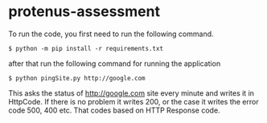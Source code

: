 # protenus-assessment
To run the code, you first need to run the following command.

```
$ python -m pip install -r requirements.txt
```

after that run the following command for running the application

```
$ python pingSite.py http://google.com
```

This asks the status of http://google.com site every minute and writes it in HttpCode. If there is no problem it writes 200, or the case
it writes the error code 500, 400 etc. That codes based on HTTP Response code.

